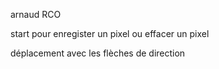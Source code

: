 arnaud RCO

start pour enregister un pixel ou effacer un pixel

déplacement avec les flèches de direction
